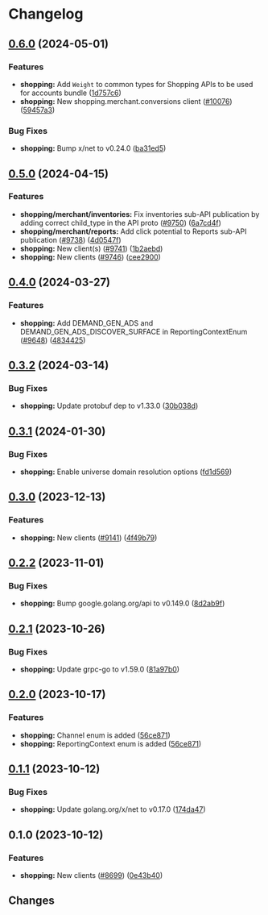 # Changelog

## [0.6.0](https://github.com/googleapis/google-cloud-go/compare/shopping/v0.5.0...shopping/v0.6.0) (2024-05-01)


### Features

* **shopping:** Add `Weight` to common types for Shopping APIs to be used for accounts bundle ([1d757c6](https://github.com/googleapis/google-cloud-go/commit/1d757c66478963d6cbbef13fee939632c742759c))
* **shopping:** New shopping.merchant.conversions client ([#10076](https://github.com/googleapis/google-cloud-go/issues/10076)) ([59457a3](https://github.com/googleapis/google-cloud-go/commit/59457a33731b2d9f79a4ade9e563643d5487a3c6))


### Bug Fixes

* **shopping:** Bump x/net to v0.24.0 ([ba31ed5](https://github.com/googleapis/google-cloud-go/commit/ba31ed5fda2c9664f2e1cf972469295e63deb5b4))

## [0.5.0](https://github.com/googleapis/google-cloud-go/compare/shopping/v0.4.0...shopping/v0.5.0) (2024-04-15)


### Features

* **shopping/merchant/inventories:** Fix inventories sub-API publication by adding correct child_type in the API proto ([#9750](https://github.com/googleapis/google-cloud-go/issues/9750)) ([6a7cd4f](https://github.com/googleapis/google-cloud-go/commit/6a7cd4f70373fe7c60dcba12636a3d92617e7b66))
* **shopping/merchant/reports:** Add click potential to Reports sub-API publication ([#9738](https://github.com/googleapis/google-cloud-go/issues/9738)) ([4d0547f](https://github.com/googleapis/google-cloud-go/commit/4d0547fc59d73cb013d35c9b52f8683a0d57af67))
* **shopping:** New client(s) ([#9741](https://github.com/googleapis/google-cloud-go/issues/9741)) ([1b2aebd](https://github.com/googleapis/google-cloud-go/commit/1b2aebd50e78de7e39bf2ab1ea12ea02aab58717))
* **shopping:** New clients ([#9746](https://github.com/googleapis/google-cloud-go/issues/9746)) ([cee2900](https://github.com/googleapis/google-cloud-go/commit/cee290011a43e4037ce2de24014fc60dc9a9c141))

## [0.4.0](https://github.com/googleapis/google-cloud-go/compare/shopping/v0.3.2...shopping/v0.4.0) (2024-03-27)


### Features

* **shopping:** Add DEMAND_GEN_ADS and DEMAND_GEN_ADS_DISCOVER_SURFACE in ReportingContextEnum ([#9648](https://github.com/googleapis/google-cloud-go/issues/9648)) ([4834425](https://github.com/googleapis/google-cloud-go/commit/48344254a5d21ec51ffee275c78a15c9345dc09c))

## [0.3.2](https://github.com/googleapis/google-cloud-go/compare/shopping/v0.3.1...shopping/v0.3.2) (2024-03-14)


### Bug Fixes

* **shopping:** Update protobuf dep to v1.33.0 ([30b038d](https://github.com/googleapis/google-cloud-go/commit/30b038d8cac0b8cd5dd4761c87f3f298760dd33a))

## [0.3.1](https://github.com/googleapis/google-cloud-go/compare/shopping/v0.3.0...shopping/v0.3.1) (2024-01-30)


### Bug Fixes

* **shopping:** Enable universe domain resolution options ([fd1d569](https://github.com/googleapis/google-cloud-go/commit/fd1d56930fa8a747be35a224611f4797b8aeb698))

## [0.3.0](https://github.com/googleapis/google-cloud-go/compare/shopping/v0.2.2...shopping/v0.3.0) (2023-12-13)


### Features

* **shopping:** New clients ([#9141](https://github.com/googleapis/google-cloud-go/issues/9141)) ([4f49b79](https://github.com/googleapis/google-cloud-go/commit/4f49b796ed219869920668698726bee445bf5ff4))

## [0.2.2](https://github.com/googleapis/google-cloud-go/compare/shopping/v0.2.1...shopping/v0.2.2) (2023-11-01)


### Bug Fixes

* **shopping:** Bump google.golang.org/api to v0.149.0 ([8d2ab9f](https://github.com/googleapis/google-cloud-go/commit/8d2ab9f320a86c1c0fab90513fc05861561d0880))

## [0.2.1](https://github.com/googleapis/google-cloud-go/compare/shopping/v0.2.0...shopping/v0.2.1) (2023-10-26)


### Bug Fixes

* **shopping:** Update grpc-go to v1.59.0 ([81a97b0](https://github.com/googleapis/google-cloud-go/commit/81a97b06cb28b25432e4ece595c55a9857e960b7))

## [0.2.0](https://github.com/googleapis/google-cloud-go/compare/shopping/v0.1.1...shopping/v0.2.0) (2023-10-17)


### Features

* **shopping:** Channel enum is added ([56ce871](https://github.com/googleapis/google-cloud-go/commit/56ce87195320634b07ae0b012efcc5f2b3813fb0))
* **shopping:** ReportingContext enum is added ([56ce871](https://github.com/googleapis/google-cloud-go/commit/56ce87195320634b07ae0b012efcc5f2b3813fb0))

## [0.1.1](https://github.com/googleapis/google-cloud-go/compare/shopping/v0.1.0...shopping/v0.1.1) (2023-10-12)


### Bug Fixes

* **shopping:** Update golang.org/x/net to v0.17.0 ([174da47](https://github.com/googleapis/google-cloud-go/commit/174da47254fefb12921bbfc65b7829a453af6f5d))

## 0.1.0 (2023-10-12)


### Features

* **shopping:** New clients ([#8699](https://github.com/googleapis/google-cloud-go/issues/8699)) ([0e43b40](https://github.com/googleapis/google-cloud-go/commit/0e43b40184bacac8d355ea2cfd00ebe58bd9e30b))

## Changes
